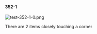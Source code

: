 #### 352-1
![test-352-1-0.png](https://github.com/lil-lab/nlvr/raw/master/nlvr/test/images/2/test-352-1-0.png "test-352-1-0.png")

There are 2 items closely touching a corner